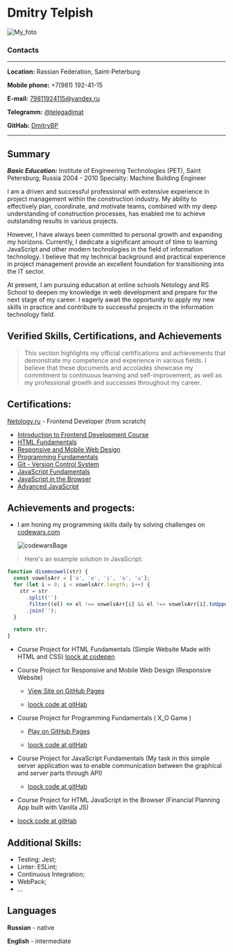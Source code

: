 # Dmitry Telpish 
![My_foto](https://github.com/user-attachments/assets/69e1857c-a672-4e64-a2ad-94ce8a79953c)


### Contacts

---

**Location:** Rassian Federation, Saint-Peterburg

**Mobile phone:** +7(981) 192-41-15

**E-mail:** 79811924115@yandex.ru

**Telegramm:** [@telegadimat](https://t.me/telegadimat)

**GitHab:** [DmitryBP](https://github.com/DmitryBP)

---

## Summary

***Basic Education:***
Institute of Engineering Technologies (PET), Saint Petersburg, Russia 2004 - 2010
Specialty: Machine Building Engineer

I am a driven and successful professional with extensive experience in project management within the construction industry. My ability to effectively plan, coordinate, and motivate teams, combined with my deep understanding of construction processes, has enabled me to achieve outstanding results in various projects.

However, I have always been committed to personal growth and expanding my horizons. Currently, I dedicate a significant amount of time to learning JavaScript and other modern technologies in the field of information technology. I believe that my technical background and practical experience in project management provide an excellent foundation for transitioning into the IT sector.

At present, I am pursuing education at online schools Netology and RS School to deepen my knowledge in web development and prepare for the next stage of my career. I eagerly await the opportunity to apply my new skills in practice and contribute to successful projects in the information technology field.

## Verified Skills, Certifications, and Achievements ##

> This section highlights my official certifications and achievements that demonstrate my competence and experience in various fields. I believe that these documents and accolades showcase my commitment to continuous learning and self-improvement, as well as my professional growth and successes throughout my career.

## Certifications:

[Netology.ru](https://netology.ru/profile/program/fe-43/schedule) - Frontend Developer (from scratch)
 
  - [Introduction to Frontend Development Course](https://netology.ru/sharing/937aa7306b88954003d8f71e9dd63dee?utm_source=social&utm_campaign=certificate_lms )
  - [HTML Fundamentals](https://netology.ru/sharing/229120fba09cd24e3315d510de053351?utm_source=social&utm_campaign=certificate_lms )
  - [Responsive and Mobile Web Design](https://netology.ru/sharing/fbde8f44e9ddd88733eef1d4156ece35?utm_source=social&utm_campaign=certificate_lms )
  - [Programming Fundamentals](https://netology.ru/sharing/8c7b152d9a7d775d0da0204072f9a47b?utm_source=social&utm_campaign=certificate_lms )
  - [Git - Version Control System](https://netology.ru/sharing/4e7e250a91c0bdc786e02b0d4b903752?utm_source=social&utm_campaign=certificate_lms )
  - [JavaScript Fundamentals](https://netology.ru/sharing/399213029776539db7215b636f8e2167?utm_source=social&utm_campaign=certificate_lms )
  - [JavaScript in the Browser](https://netology.ru/sharing/494ff981e26d035994eeaf166061ea9d?utm_source=social&utm_campaign=certificate_lms )
  - [Advanced JavaScript](https://netology.ru/sharing/ad52ea610607dce3fa0384c474acfe6c?utm_source=social&utm_campaign=certificate_lms )

## Achievements and progects:

- I am honing my programming skills daily by solving challenges on [codewars.com](https://www.codewars.com/users/rsschool_a675639c106a4681)
  
   ![codewarsBage](https://www.codewars.com/users/rsschool_a675639c106a4681/badges/micro)

>Here's an example solution in JavaScript:

  ```javascript
  function disemvowel(str) {
    const vowelsArr = ['a', 'e', 'i', 'o', 'u'];
    for (let i = 0; i < vowelsArr.length; i++) {
      str = str
        .split('')
        .filter((el) => el !== vowelsArr[i] && el !== vowelsArr[i].toUpperCase())
        .join('');
    }
  
    return str;
  }
  ```

- Course Project for HTML Fundamentals (Simple Website Made with HTML and CSS) [loock at codepen](https://codepen.io/TD_Coder/full/vYZOJXM)
- Course Project for Responsive and Mobile Web Design (Responsive Website)

  - [View Site on GitHub Pages](https://dmitrybp.github.io/MQ_Diplom/)
 
  - [loock code at gitHab](https://github.com/DmitryBP/MQ_Diplom)
  
- Course Project for Programming Fundamentals ( X_O Game )
  
  - [Play on GitHub Pages](https://github.com/DmitryBP/Netology-diplom-XO)
 
  - [loock code at gitHab](https://github.com/DmitryBP/MQ_Diplom)
  
- Course Project for JavaScript Fundamentals (My task in this simple server application was to enable communication between the graphical and server parts through API)

  - [loock code at gitHab](https://github.com/DmitryBP/bjs-diplom/tree/solution2024)
    
- Course Project for HTML JavaScript in the Browser (Financial Planning App built with Vanilla JS)

 - [loock code at gitHab](https://github.com/DmitryBP/bhj-diploma/tree/solution2024)


## Additional Skills:
- Testing: Jest;
- Linter: ESLint;
- Continuous Integration;
- WebPack;
- ...

 ## Languages
**Russian** - native
 
**English** - intermediate
